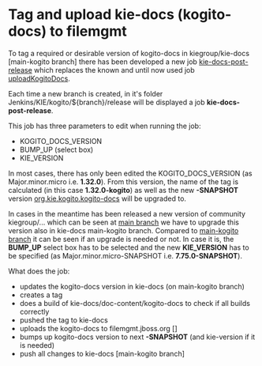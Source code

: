 # Tag and upload kie-docs (kogito-docs) to filemgmt  

To tag a required or desirable version of kogito-docs in kiegroup/kie-docs [main-kogito branch] there has been developed a new job [kie-docs-post-release](https://eng-jenkins-csb-business-automation.apps.ocp-c1.prod.psi.redhat.com/job/KIE/job/kogito/job/${branch}/job/release/job/kie-docs-post-release/) which replaces the known and until now used job [uploadKogitoDocs](https://eng-jenkins-csb-business-automation.apps.ocp-c1.prod.psi.redhat.com/job/KIE/job/kogito/job/kogito-docs/job/uploadKogitoDocs/). 

Each time a new branch is created, in it's folder Jenkins/KIE/kogito/${branch}/release will be displayed a job **kie-docs-post-release**. 

This job has three parameters to edit when running the job:

* KOGITO_DOCS_VERSION
* BUMP_UP (select box)
* KIE_VERSION

In most cases, there has only been edited the KOGITO_DOCS_VERSION (as Major.minor.micro i.e. **1.32.0**). From this version, the name of the tag is calculated (in this case **1.32.0-kogito**) as well as the new **-SNAPSHOT** version [org.kie.kogito.kogito-docs](https://github.com/kiegroup/kie-docs/blob/main-kogito/doc-content/kogito-docs/pom.xml#L14) will be upgraded to. 

In cases in the meantime has been released a new version of community kiegroup/... which can be seen at [main branch](https://github.com/kiegroup/kie-docs/blob/main/pom.xml#L23) we have to upgrade this version also in kie-docs main-kogito branch. Compared to [main-kogito branch](https://github.com/kiegroup/kie-docs/blob/main-kogito/pom.xml#L23) it can be seen if an upgrade is needed or not. In case it is, the **BUMP_UP** select box has to be selected and the new **KIE_VERSION** has to be specified (as Major.minor.micro-SNAPSHOT i.e. **7.75.0-SNAPSHOT**).

What does the job:

* updates the kogito-docs version in kie-docs (on main-kogito branch)
* creates a tag 
* does a build of kie-docs/doc-content/kogito-docs to check if all builds correctly
* pushed the tag to kie-docs
* uploads the kogito-docs to filemgmt.jboss.org []
* bumps up kogito-docs version to next **-SNAPSHOT** (and kie-version if it is needed)
* push all changes to kie-docs [main-kogito branch]
